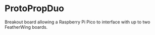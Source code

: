 # ProtoPropDuo
Breakout board allowing a Raspberry Pi Pico to interface with up to two FeatherWing boards.
